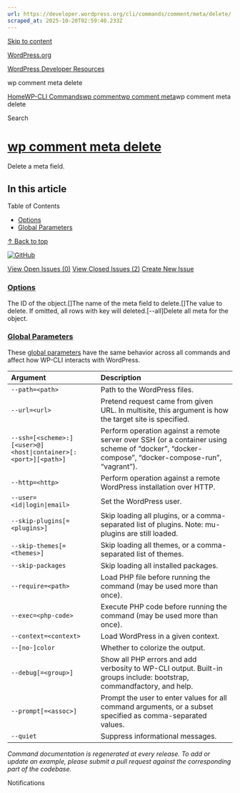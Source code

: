```yaml
---
url: https://developer.wordpress.org/cli/commands/comment/meta/delete/
scraped_at: 2025-10-20T02:59:40.233Z
---
```


[Skip to content](https://developer.wordpress.org/cli/commands/comment/meta/delete/#wp--skip-link--target)

[WordPress.org](https://wordpress.org/)

[WordPress Developer Resources](https://developer.wordpress.org/)

wp comment meta delete


[Home](https://developer.wordpress.org/)[WP-CLI Commands](https://developer.wordpress.org/cli/commands/)[wp comment](https://developer.wordpress.org/cli/commands/comment/)[wp comment meta](https://developer.wordpress.org/cli/commands/comment/meta/)wp comment meta delete

Search

# [wp comment meta delete](https://developer.wordpress.org/cli/commands/comment/meta/delete/)

Delete a meta field.

## In this article

Table of Contents

- [Options](https://developer.wordpress.org/cli/commands/comment/meta/delete/#options)
- [Global Parameters](https://developer.wordpress.org/cli/commands/comment/meta/delete/#global-parameters)

[↑ Back to top](https://developer.wordpress.org/cli/commands/comment/meta/delete/#wp--skip-link--target)

[![GitHub](https://make.wordpress.org/cli/wp-content/plugins/wporg-cli/assets/images/github-mark.svg)](https://github.com/wp-cli/entity-command)

[View Open Issues (0)](https://github.com/login?return_to=%2Fissues%3Fq%3Dlabel%3Acommand%3Acomment-meta-delete+sort%3Aupdated-desc+org%3Awp-cli+is%3Aopen) [View Closed Issues (2)](https://github.com/login?return_to=%2Fissues%3Fq%3Dlabel%3Acommand%3Acomment-meta-delete+sort%3Aupdated-desc+org%3Awp-cli+is%3Aclosed) [Create New Issue](https://github.com/wp-cli/entity-command/issues/new)

### [Options](https://developer.wordpress.org/cli/commands/comment/meta/delete/\#options)

<id>The ID of the object.\[<key>\]The name of the meta field to delete.\[<value>\]The value to delete. If omitted, all rows with key will deleted.\[--all\]Delete all meta for the object.

### [Global Parameters](https://developer.wordpress.org/cli/commands/comment/meta/delete/\#global-parameters)

These [global parameters](https://make.wordpress.org/cli/handbook/config/) have the same behavior across all commands and affect how WP-CLI interacts with WordPress.

| **Argument** | **Description** |
| :-- | :-- |
| `--path=<path>` | Path to the WordPress files. |
| `--url=<url>` | Pretend request came from given URL. In multisite, this argument is how the target site is specified. |
| `--ssh=[<scheme>:][<user>@]<host\|container>[:<port>][<path>]` | Perform operation against a remote server over SSH (or a container using scheme of “docker”, “docker-compose”, “docker-compose-run”, “vagrant”). |
| `--http=<http>` | Perform operation against a remote WordPress installation over HTTP. |
| `--user=<id\|login\|email>` | Set the WordPress user. |
| `--skip-plugins[=<plugins>]` | Skip loading all plugins, or a comma-separated list of plugins. Note: mu-plugins are still loaded. |
| `--skip-themes[=<themes>]` | Skip loading all themes, or a comma-separated list of themes. |
| `--skip-packages` | Skip loading all installed packages. |
| `--require=<path>` | Load PHP file before running the command (may be used more than once). |
| `--exec=<php-code>` | Execute PHP code before running the command (may be used more than once). |
| `--context=<context>` | Load WordPress in a given context. |
| `--[no-]color` | Whether to colorize the output. |
| `--debug[=<group>]` | Show all PHP errors and add verbosity to WP-CLI output. Built-in groups include: bootstrap, commandfactory, and help. |
| `--prompt[=<assoc>]` | Prompt the user to enter values for all command arguments, or a subset specified as comma-separated values. |
| `--quiet` | Suppress informational messages. |

_Command documentation is regenerated at every release. To add or update an example, please submit a pull request against the corresponding part of the codebase._

Notifications